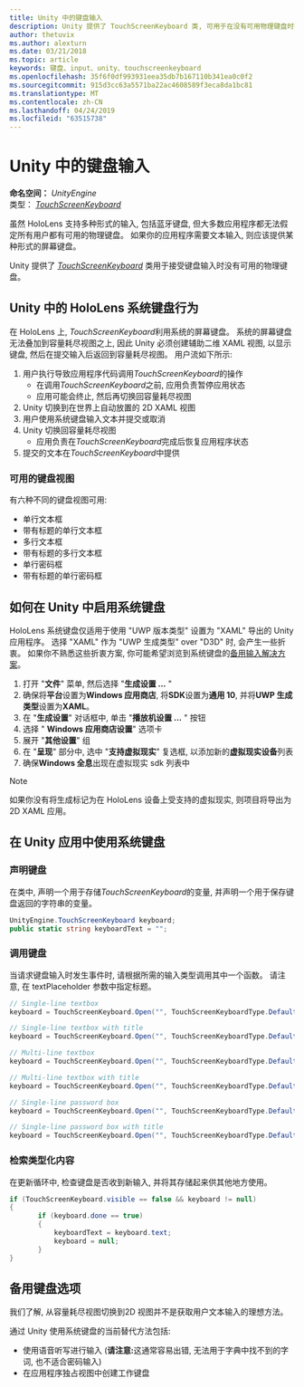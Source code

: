 ```yaml
---
title: Unity 中的键盘输入
description: Unity 提供了 TouchScreenKeyboard 类, 可用于在没有可用物理键盘时接受键盘输入。
author: thetuvix
ms.author: alexturn
ms.date: 03/21/2018
ms.topic: article
keywords: 键盘、input、unity、touchscreenkeyboard
ms.openlocfilehash: 35f6f0df993931eea35db7b167110b341ea0c0f2
ms.sourcegitcommit: 915d3cc63a5571ba22ac4608589f3eca8da1bc81
ms.translationtype: MT
ms.contentlocale: zh-CN
ms.lasthandoff: 04/24/2019
ms.locfileid: "63515738"
---
```

# <a name="keyboard-input-in-unity"></a>Unity 中的键盘输入

**命名空间：**  *UnityEngine*<br>
 类型： *[TouchScreenKeyboard](http://docs.unity3d.com/ScriptReference/TouchScreenKeyboard.html)*

虽然 HoloLens 支持多种形式的输入, 包括蓝牙键盘, 但大多数应用程序都无法假定所有用户都有可用的物理键盘。 如果你的应用程序需要文本输入, 则应该提供某种形式的屏幕键盘。

Unity 提供了 *[TouchScreenKeyboard](http://docs.unity3d.com/ScriptReference/TouchScreenKeyboard.html)* 类用于接受键盘输入时没有可用的物理键盘。

## <a name="hololens-system-keyboard-behavior-in-unity"></a>Unity 中的 HoloLens 系统键盘行为

在 HoloLens 上, *TouchScreenKeyboard*利用系统的屏幕键盘。 系统的屏幕键盘无法叠加到容量耗尽视图之上, 因此 Unity 必须创建辅助二维 XAML 视图, 以显示键盘, 然后在提交输入后返回到容量耗尽视图。 用户流如下所示:
1. 用户执行导致应用程序代码调用*TouchScreenKeyboard*的操作
    * 在调用*TouchScreenKeyboard*之前, 应用负责暂停应用状态
    * 应用可能会终止, 然后再切换回容量耗尽视图
2. Unity 切换到在世界上自动放置的 2D XAML 视图
3. 用户使用系统键盘输入文本并提交或取消
4. Unity 切换回容量耗尽视图
    * 应用负责在*TouchScreenKeyboard*完成后恢复应用程序状态
5. 提交的文本在*TouchScreenKeyboard*中提供

### <a name="available-keyboard-views"></a>可用的键盘视图

有六种不同的键盘视图可用:
* 单行文本框
* 带有标题的单行文本框
* 多行文本框
* 带有标题的多行文本框
* 单行密码框
* 带有标题的单行密码框

## <a name="how-to-enable-the-system-keyboard-in-unity"></a>如何在 Unity 中启用系统键盘

HoloLens 系统键盘仅适用于使用 "UWP 版本类型" 设置为 "XAML" 导出的 Unity 应用程序。 选择 "XAML" 作为 "UWP 生成类型" over "D3D" 时, 会产生一些折衷。 如果你不熟悉这些折衷方案, 你可能希望浏览到系统键盘的[备用输入解决方案](#alternative-keyboard-options)。
1. 打开 "**文件**" 菜单, 然后选择 "**生成设置 ...** "
2. 确保将**平台**设置为**Windows 应用商店**, 将**SDK**设置为**通用 10**, 并将**UWP 生成类型**设置为**XAML**。
3. 在 "**生成设置**" 对话框中, 单击 "**播放机设置 ...** " 按钮
4. 选择 " **Windows 应用商店设置**" 选项卡
5. 展开 "**其他设置**" 组
6. 在 "**呈现**" 部分中, 选中 "**支持虚拟现实**" 复选框, 以添加新的**虚拟现实设备**列表
7. 确保**Windows 全息**出现在虚拟现实 sdk 列表中

>[!NOTE]
>如果你没有将生成标记为在 HoloLens 设备上受支持的虚拟现实, 则项目将导出为 2D XAML 应用。

## <a name="using-the-system-keyboard-in-your-unity-app"></a>在 Unity 应用中使用系统键盘

### <a name="declare-the-keyboard"></a>声明键盘

在类中, 声明一个用于存储*TouchScreenKeyboard*的变量, 并声明一个用于保存键盘返回的字符串的变量。

```cs
UnityEngine.TouchScreenKeyboard keyboard;
public static string keyboardText = "";
```

### <a name="invoke-the-keyboard"></a>调用键盘

当请求键盘输入时发生事件时, 请根据所需的输入类型调用其中一个函数。 请注意, 在 textPlaceholder 参数中指定标题。

```cs
// Single-line textbox
keyboard = TouchScreenKeyboard.Open("", TouchScreenKeyboardType.Default, false, false, false, false);

// Single-line textbox with title
keyboard = TouchScreenKeyboard.Open("", TouchScreenKeyboardType.Default, false, false, false, false, "Single-line title");

// Multi-line textbox
keyboard = TouchScreenKeyboard.Open("", TouchScreenKeyboardType.Default, false, true, false, false);

// Multi-line textbox with title
keyboard = TouchScreenKeyboard.Open("", TouchScreenKeyboardType.Default, false, true, false, false, "Multi-line Title");

// Single-line password box
keyboard = TouchScreenKeyboard.Open("", TouchScreenKeyboardType.Default, false, false, true, false);

// Single-line password box with title
keyboard = TouchScreenKeyboard.Open("", TouchScreenKeyboardType.Default, false, false, true, false, "Secure Single-line Title");
```

### <a name="retrieve-typed-contents"></a>检索类型化内容

在更新循环中, 检查键盘是否收到新输入, 并将其存储起来供其他地方使用。

```cs
if (TouchScreenKeyboard.visible == false && keyboard != null)
{
       if (keyboard.done == true)
       {
           keyboardText = keyboard.text;
           keyboard = null;
       }
}
```

## <a name="alternative-keyboard-options"></a>备用键盘选项

我们了解, 从容量耗尽视图切换到2D 视图并不是获取用户文本输入的理想方法。

通过 Unity 使用系统键盘的当前替代方法包括:
* 使用语音听写进行输入 (<b>请注意:</b>这通常容易出错, 无法用于字典中找不到的字词, 也不适合密码输入)
* 在应用程序独占视图中创建工作键盘
